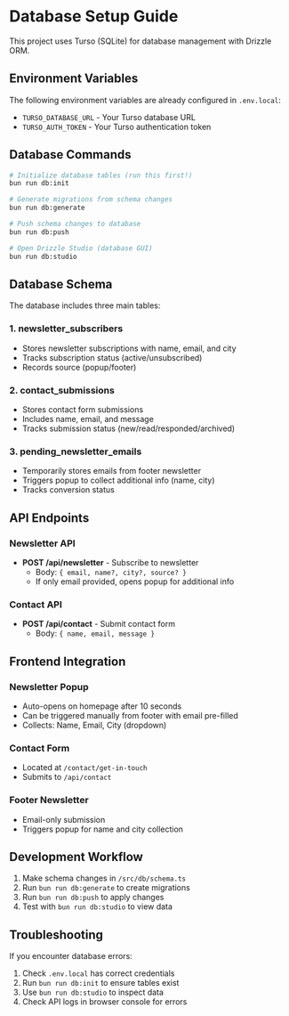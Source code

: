 # Database Setup Guide

This project uses Turso (SQLite) for database management with Drizzle ORM.

## Environment Variables

The following environment variables are already configured in `.env.local`:
- `TURSO_DATABASE_URL` - Your Turso database URL
- `TURSO_AUTH_TOKEN` - Your Turso authentication token

## Database Commands

```bash
# Initialize database tables (run this first!)
bun run db:init

# Generate migrations from schema changes
bun run db:generate

# Push schema changes to database
bun run db:push

# Open Drizzle Studio (database GUI)
bun run db:studio
```

## Database Schema

The database includes three main tables:

### 1. newsletter_subscribers
- Stores newsletter subscriptions with name, email, and city
- Tracks subscription status (active/unsubscribed)
- Records source (popup/footer)

### 2. contact_submissions
- Stores contact form submissions
- Includes name, email, and message
- Tracks submission status (new/read/responded/archived)

### 3. pending_newsletter_emails
- Temporarily stores emails from footer newsletter
- Triggers popup to collect additional info (name, city)
- Tracks conversion status

## API Endpoints

### Newsletter API
- **POST /api/newsletter** - Subscribe to newsletter
  - Body: `{ email, name?, city?, source? }`
  - If only email provided, opens popup for additional info
  
### Contact API
- **POST /api/contact** - Submit contact form
  - Body: `{ name, email, message }`

## Frontend Integration

### Newsletter Popup
- Auto-opens on homepage after 10 seconds
- Can be triggered manually from footer with email pre-filled
- Collects: Name, Email, City (dropdown)

### Contact Form
- Located at `/contact/get-in-touch`
- Submits to `/api/contact`

### Footer Newsletter
- Email-only submission
- Triggers popup for name and city collection

## Development Workflow

1. Make schema changes in `/src/db/schema.ts`
2. Run `bun run db:generate` to create migrations
3. Run `bun run db:push` to apply changes
4. Test with `bun run db:studio` to view data

## Troubleshooting

If you encounter database errors:
1. Check `.env.local` has correct credentials
2. Run `bun run db:init` to ensure tables exist
3. Use `bun run db:studio` to inspect data
4. Check API logs in browser console for errors